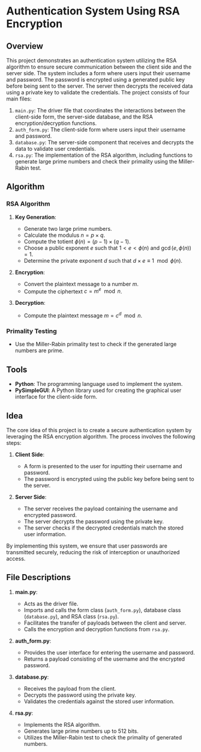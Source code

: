 # Authentication System Using RSA Encryption

## Overview

This project demonstrates an authentication system utilizing the RSA algorithm to ensure secure communication between the client side and the server side. The system includes a form where users input their username and password. The password is encrypted using a generated public key before being sent to the server. The server then decrypts the received data using a private key to validate the credentials. The project consists of four main files:

1. `main.py`: The driver file that coordinates the interactions between the client-side form, the server-side database, and the RSA encryption/decryption functions.
2. `auth_form.py`: The client-side form where users input their username and password.
3. `database.py`: The server-side component that receives and decrypts the data to validate user credentials.
4. `rsa.py`: The implementation of the RSA algorithm, including functions to generate large prime numbers and check their primality using the Miller-Rabin test.

## Algorithm

### RSA Algorithm

1. **Key Generation**:
    - Generate two large prime numbers.
    - Calculate the modulus $n = p \times q$.
    - Compute the totient $\phi(n) = (p-1) \times (q-1)$.
    - Choose a public exponent $e$ such that $1 < e < \phi(n)$ and $\gcd(e, \phi(n)) = 1$.
    - Determine the private exponent $d$ such that $d \times e \equiv 1 \mod \phi(n)$.

2. **Encryption**:
    - Convert the plaintext message to a number $m$.
    - Compute the ciphertext $c = m^e \mod n$.

3. **Decryption**:
    - Compute the plaintext message $m = c^d \mod n$.

### Primality Testing

- Use the Miller-Rabin primality test to check if the generated large numbers are prime.

## Tools

- **Python**: The programming language used to implement the system.
- **PySimpleGUI**: A Python library used for creating the graphical user interface for the client-side form.

## Idea

The core idea of this project is to create a secure authentication system by leveraging the RSA encryption algorithm. The process involves the following steps:

1. **Client Side**:
    - A form is presented to the user for inputting their username and password.
    - The password is encrypted using the public key before being sent to the server.

2. **Server Side**:
    - The server receives the payload containing the username and encrypted password.
    - The server decrypts the password using the private key.
    - The server checks if the decrypted credentials match the stored user information.

By implementing this system, we ensure that user passwords are transmitted securely, reducing the risk of interception or unauthorized access.

## File Descriptions

1. **main.py**:
    - Acts as the driver file.
    - Imports and calls the form class (`auth_form.py`), database class (`database.py`), and RSA class (`rsa.py`).
    - Facilitates the transfer of payloads between the client and server.
    - Calls the encryption and decryption functions from `rsa.py`.

2. **auth_form.py**:
    - Provides the user interface for entering the username and password.
    - Returns a payload consisting of the username and the encrypted password.

3. **database.py**:
    - Receives the payload from the client.
    - Decrypts the password using the private key.
    - Validates the credentials against the stored user information.

4. **rsa.py**:
    - Implements the RSA algorithm.
    - Generates large prime numbers up to 512 bits.
    - Utilizes the Miller-Rabin test to check the primality of generated numbers.
